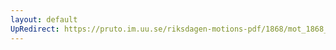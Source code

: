 ```yaml
---
layout: default
UpRedirect: https://pruto.im.uu.se/riksdagen-motions-pdf/1868/mot_1868__ak__242/mot_1868__ak__242-002.pdf
---
```

